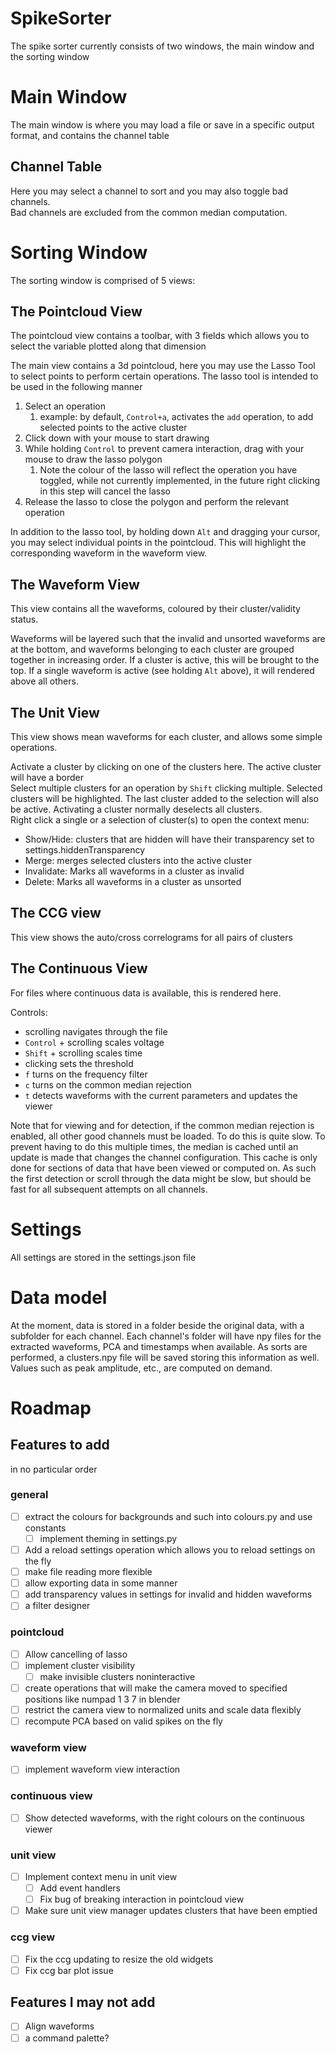 # SpikeSorter

The spike sorter currently consists of two windows, the main window and the sorting window

# Main Window
The main window is where you may load a file or save in a specific output format, and contains the channel table

## Channel Table

Here you may select a channel to sort and you may also toggle bad channels.  
Bad channels are excluded from the common median computation.  

# Sorting Window

The sorting window is comprised of 5 views:

## The Pointcloud View
The pointcloud view contains a toolbar, with 3 fields which allows you to select the variable plotted along that dimension

The main view contains a 3d pointcloud, here you may use the Lasso Tool to select points to perform certain operations.  The lasso tool is intended to be used in the following manner

1. Select an operation
   1. example: by default, `Control+a`, activates the `add` operation, to add selected points to the active cluster
2. Click down with your mouse to start drawing
3. While holding `Control` to prevent camera interaction, drag with your mouse to draw the lasso polygon
   1. Note the colour of the lasso will reflect the operation you have toggled, while not currently implemented, in the future right clicking in this step will cancel the lasso
4. Release the lasso to close the polygon and perform the relevant operation

In addition to the lasso tool, by holding down `Alt` and dragging your cursor, you may select individual points in the pointcloud. This will highlight the corresponding waveform in the waveform view.

## The Waveform View
This view contains all the waveforms, coloured by their cluster/validity status.

Waveforms will be layered such that the invalid and unsorted waveforms are at the bottom, and waveforms belonging to each cluster are grouped together in increasing order. If a cluster is active, this will be brought to the top.  If a single waveform is active (see holding `Alt` above), it will rendered above all others.

## The Unit View
This view shows mean waveforms for each cluster, and allows some simple operations.  

Activate a cluster by clicking on one of the clusters here.  The active cluster will have a border  
Select multiple clusters for an operation by `Shift` clicking multiple.  Selected clusters will be highlighted.  The last cluster added to the selection will also be active.  Activating a cluster normally deselects all clusters.  
Right click a single or a selection of cluster(s) to open the context menu:  

- Show/Hide: clusters that are hidden will have their transparency set to settings.hiddenTransparency
- Merge: merges selected clusters into the active cluster
- Invalidate: Marks all waveforms in a cluster as invalid
- Delete: Marks all waveforms in a cluster as unsorted

## The CCG view
This view shows the auto/cross correlograms for all pairs of clusters

## The Continuous View
For files where continuous data is available, this is rendered here. 

Controls:
- scrolling navigates through the file
- `Control` + scrolling scales voltage
- `Shift` + scrolling scales time
- clicking sets the threshold
- `f` turns on the frequency filter
- `c` turns on the common median rejection
- `t` detects waveforms with the current parameters and updates the viewer

Note that for viewing and for detection, if the common median rejection is enabled, all other good channels must be loaded.  To do this is quite slow.  To prevent having to do this multiple times, the median is cached until an update is made that changes the channel configuration.  This cache is only done for sections of data that have been viewed or computed on.  As such the first detection or scroll through the data might be slow, but should be fast for all subsequent attempts on all channels.

# Settings

All settings are stored in the settings.json file

# Data model

At the moment, data is stored in a folder beside the original data, with a subfolder for each channel.  Each channel's folder will have npy files for the extracted waveforms, PCA and timestamps when available.  As sorts are performed, a clusters.npy file will be saved storing this information as well.  Values such as peak amplitude, etc., are computed on demand.

# Roadmap
## Features to add 
in no particular order
### general
-  [ ] extract the colours for backgrounds and such into colours.py and use constants
   -  [ ] implement theming in settings.py
-  [ ] Add a reload settings operation which allows you to reload settings on the fly
-  [ ] make file reading more flexible 
-  [ ] allow exporting data in some manner
-  [ ] add transparency values in settings for invalid and hidden waveforms
-  [ ] a filter designer
### pointcloud
- [ ] Allow cancelling of lasso  
-  [ ] implement cluster visibility
   -  [ ] make invisible clusters noninteractive
-  [ ] create operations that will make the camera moved to specified positions like numpad 1 3 7 in blender
-  [ ] restrict the camera view to normalized units and scale data flexibly
-  [ ] recompute PCA based on valid spikes on the fly
### waveform view
-  [ ] implement waveform view interaction
### continuous view
-  [ ] Show detected waveforms, with the right colours on the continuous viewer
### unit view
- [ ] Implement context menu in unit view  
  -  [ ] Add event handlers  
  -  [ ] Fix bug of breaking interaction in pointcloud view
-  [ ] Make sure unit view manager updates clusters that have been emptied
### ccg view
-  [ ] Fix the ccg updating to resize the old widgets
-  [ ] Fix ccg bar plot issue

## Features I may not add
-  [ ] Align waveforms
-  [ ] a command palette?